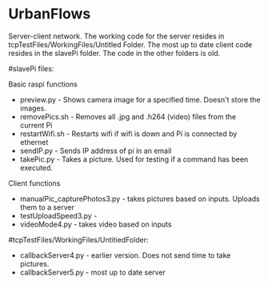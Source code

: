 # UrbanFlows

Server-client network. The working code for the server resides in tcpTestFiles/WorkingFiles/Untitled Folder.
The most up to date client code resides in the slavePi folder. The code in the other folders is old.

#slavePi files:

Basic raspi functions
*   preview.py - Shows camera image for a specified time.  Doesn't store the images.   
*   removePics.sh - Removes all .jpg and .h264 (video) files from the current Pi   
*   restartWifi.sh - Restarts wifi if wifi is down and Pi is connected by ethernet   
*	sendIP.py - Sends IP address of pi in an email
*   takePic.py - Takes a picture.  Used for testing if a command has been executed.

Client functions
*	manualPic_capturePhotos3.py - takes pictures based on inputs. Uploads them to a server
*	testUploadSpeed3.py - 
*	videoMode4.py - takes video based on inputs

#tcpTestFiles/WorkingFiles/UntitiedFolder:
*	callbackServer4.py - earlier version. Does not send time to take pictures.
*	callbackServer5.py - most up to date server